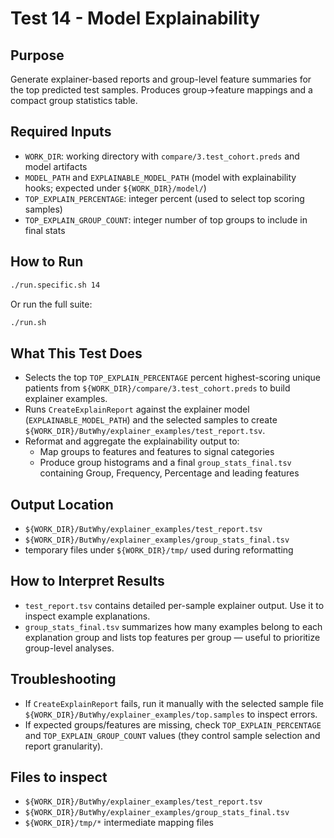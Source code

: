 # Test 14 - Model Explainability

## Purpose

Generate explainer-based reports and group-level feature summaries for the top predicted test samples. Produces group->feature mappings and a compact group statistics table.

## Required Inputs

- `WORK_DIR`: working directory with `compare/3.test_cohort.preds` and model artifacts
- `MODEL_PATH` and `EXPLAINABLE_MODEL_PATH` (model with explainability hooks; expected under `${WORK_DIR}/model/`)
- `TOP_EXPLAIN_PERCENTAGE`: integer percent (used to select top scoring samples)
- `TOP_EXPLAIN_GROUP_COUNT`: integer number of top groups to include in final stats

## How to Run
```bash
./run.specific.sh 14
```
Or run the full suite:
```bash
./run.sh
```

## What This Test Does

- Selects the top `TOP_EXPLAIN_PERCENTAGE` percent highest-scoring unique patients from `${WORK_DIR}/compare/3.test_cohort.preds` to build explainer examples.
- Runs `CreateExplainReport` against the explainer model (`EXPLAINABLE_MODEL_PATH`) and the selected samples to create `${WORK_DIR}/ButWhy/explainer_examples/test_report.tsv`.
- Reformat and aggregate the explainability output to:
    - Map groups to features and features to signal categories
    - Produce group histograms and a final `group_stats_final.tsv` containing Group, Frequency, Percentage and leading features

## Output Location

- `${WORK_DIR}/ButWhy/explainer_examples/test_report.tsv`
- `${WORK_DIR}/ButWhy/explainer_examples/group_stats_final.tsv`
- temporary files under `${WORK_DIR}/tmp/` used during reformatting

## How to Interpret Results

- `test_report.tsv` contains detailed per-sample explainer output. Use it to inspect example explanations.
- `group_stats_final.tsv` summarizes how many examples belong to each explanation group and lists top features per group — useful to prioritize group-level analyses.

## Troubleshooting

- If `CreateExplainReport` fails, run it manually with the selected sample file `${WORK_DIR}/ButWhy/explainer_examples/top.samples` to inspect errors.
- If expected groups/features are missing, check `TOP_EXPLAIN_PERCENTAGE` and `TOP_EXPLAIN_GROUP_COUNT` values (they control sample selection and report granularity).

## Files to inspect

- `${WORK_DIR}/ButWhy/explainer_examples/test_report.tsv`
- `${WORK_DIR}/ButWhy/explainer_examples/group_stats_final.tsv`
- `${WORK_DIR}/tmp/*` intermediate mapping files
